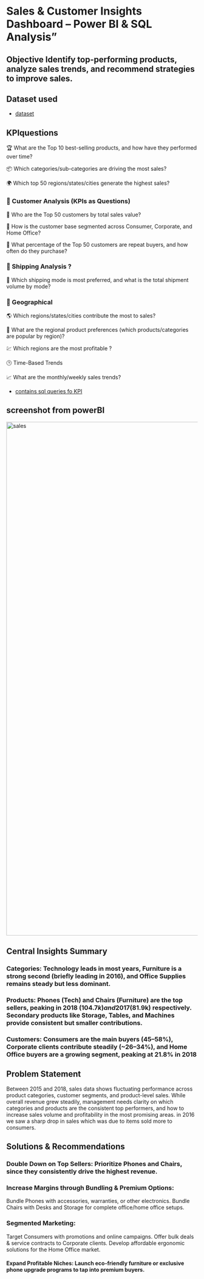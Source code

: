# Sales & Customer Insights Dashboard – Power BI & SQL Analysis”
## Objective Identify top-performing products, analyze sales trends, and recommend strategies to improve sales.

## Dataset used 
- <a href="https://github.com/Temitheanalyst1/data-analysis-sale-project/blob/main/sales%20data.csv">dataset</a>


## KPIquestions 

🏆 What are the Top 10 best-selling products, and how have they performed over time?

📦 Which categories/sub-categories are driving the most sales?

🌍 Which top 50 regions/states/cities generate the highest sales?

### 👥 Customer Analysis (KPIs as Questions)

👑 Who are the Top 50 customers by total sales value?

🧩 How is the customer base segmented across Consumer, Corporate, and Home Office?

🔁 What percentage of the Top 50 customers are repeat buyers, and how often do they purchase?

### 🚚 Shipping Analysis ?

🚢 Which shipping mode is most preferred, and what is the total shipment volume by mode?

### 📍 Geographical 

🌎 Which regions/states/cities contribute the most to sales?

🛒 What are the regional product preferences (which products/categories are popular by region)?

💹 Which regions are the most profitable ?

🕒 Time-Based Trends 

📈 What are the monthly/weekly sales trends?
- <a href="https://github.com/Temitheanalyst1/data-analysis-sale-project/blob/main/%F0%9F%93%88%20Sales%20Performance%20portfolio.docx">contains sql queries fo KPI</a>
## screenshot from powerBI
<img width="2660" height="1352" alt="sales" src="https://github.com/user-attachments/assets/87677c75-901b-414e-8328-76f3b46b6486" />

## Central Insights Summary
### Categories: Technology leads in most years, Furniture is a strong second (briefly leading in 2016), and Office Supplies remains steady but less dominant.
### Products: Phones (Tech) and Chairs (Furniture) are the top sellers, peaking in 2018 ($104.7k) and 2017 ($81.9k) respectively. Secondary products like Storage, Tables, and Machines provide consistent but smaller contributions.
### Customers: Consumers are the main buyers (45–58%), Corporate clients contribute steadily (~26–34%), and Home Office buyers are a growing segment, peaking at 21.8% in 2018
## Problem Statement
Between 2015 and 2018, sales data shows fluctuating performance across product categories, customer segments, and product-level sales. While overall revenue grew steadily, management needs clarity on which categories and products are the consistent top performers, and how to increase sales volume and profitability in the most promising areas. in 2016 we saw a sharp drop in sales which was due to items sold more to consumers. 
## Solutions & Recommendations
### Double Down on Top Sellers: Prioritize Phones and Chairs, since they consistently drive the highest revenue.
### Increase Margins through Bundling & Premium Options:
Bundle Phones with accessories, warranties, or other electronics.
Bundle Chairs with Desks and Storage for complete office/home office setups.
### Segmented Marketing:
Target Consumers with promotions and online campaigns.
Offer bulk deals & service contracts to Corporate clients.
Develop affordable ergonomic solutions for the Home Office market.
#### Expand Profitable Niches: Launch eco-friendly furniture or exclusive phone upgrade programs to tap into premium buyers.


